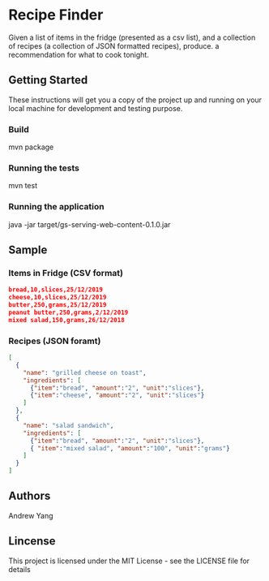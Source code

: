 # Recipe Finder

Given a list of items in the fridge (presented as a csv list), and a collection of recipes (a collection of JSON formatted recipes), produce.
a recommendation for what to cook tonight.

## Getting Started

These instructions will get you a copy of the project up and running on your local machine for development and testing purpose.

### Build

mvn package

### Running the tests

mvn test

### Running the application

java -jar target/gs-serving-web-content-0.1.0.jar

## Sample

### Items in Fridge (CSV format)

```json
bread,10,slices,25/12/2019
cheese,10,slices,25/12/2019
butter,250,grams,25/12/2019
peanut butter,250,grams,2/12/2019
mixed salad,150,grams,26/12/2018
```

### Recipes (JSON foramt)
```json
[
  {
    "name": "grilled cheese on toast",
    "ingredients": [
      {"item":"bread", "amount":"2", "unit":"slices"},
      {"item":"cheese", "amount":"2", "unit":"slices"}
    ]
  },
  {
    "name": "salad sandwich",
    "ingredients": [
      {"item":"bread", "amount":"2", "unit":"slices"},
      { "item":"mixed salad", "amount":"100", "unit":"grams"}
    ]
  }
]
```

## Authors

Andrew Yang

## Lincense

This project is licensed under the MIT License - see the LICENSE file for details
